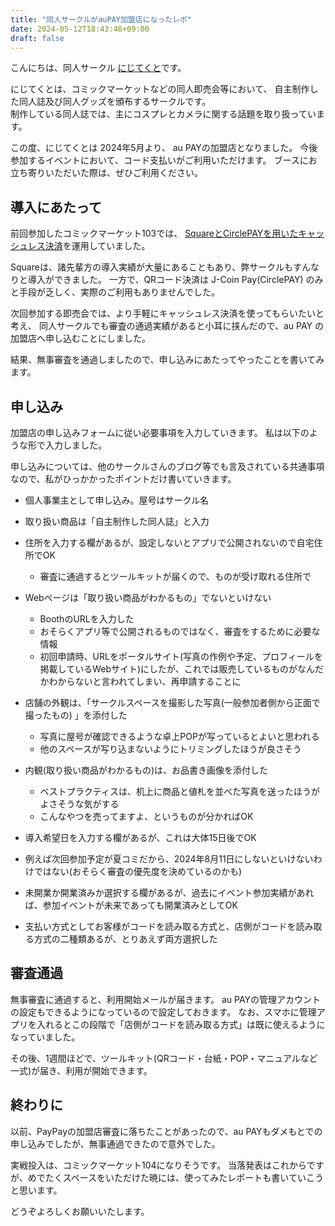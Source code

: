 ```yaml
---
title: "同人サークルがauPAY加盟店になったレポ"
date: 2024-05-12T18:43:48+09:00
draft: false
---
```


こんにちは、同人サークル [にじてくと](https://cp.t98.info/)です。

にじてくとは、コミックマーケットなどの同人即売会等において、
自主制作した同人誌及び同人グッズを頒布するサークルです。  
制作している同人誌では、主にコスプレとカメラに関する話題を取り扱っています。

この度、にじてくとは 2024年5月より、 au PAYの加盟店となりました。
今後参加するイベントにおいて、コード支払いがご利用いただけます。
ブースにお立ち寄りいただいた際は、ぜひご利用ください。

## 導入にあたって

前回参加したコミックマーケット103では、
[SquareとCirclePAYを用いたキャッシュレス決済](https://twitter.com/98tml/status/1740557139293434144)を運用していました。

Squareは、諸先輩方の導入実績が大量にあることもあり、弊サークルもすんなりと導入ができました。
一方で、QRコード決済は J-Coin Pay(CirclePAY) のみと手段が乏しく、実際のご利用もありませんでした。

次回参加する即売会では、より手軽にキャッシュレス決済を使ってもらいたいと考え、
同人サークルでも審査の通過実績があると小耳に挟んだので、au PAY の加盟店へ申し込むことにしました。

結果、無事審査を通過しましたので、申し込みにあたってやったことを書いてみます。

## 申し込み

加盟店の申し込みフォームに従い必要事項を入力していきます。
私は以下のような形で入力しました。

申し込みについては、他のサークルさんのブログ等でも言及されている共通事項なので、私がひっかかったポイントだけ書いていきます。

- 個人事業主として申し込み。屋号はサークル名
- 取り扱い商品は「自主制作した同人誌」と入力
- 住所を入力する欄があるが、設定しないとアプリで公開されないので自宅住所でOK
  - 審査に通過するとツールキットが届くので、ものが受け取れる住所で
  
- Webページは「取り扱い商品がわかるもの」でないといけない
  - BoothのURLを入力した
  - おそらくアプリ等で公開されるものではなく、審査をするために必要な情報
  - 初回申請時、URLをポータルサイト(写真の作例や予定、プロフィールを掲載しているWebサイト)にしたが、これでは販売しているものがなんだかわからないと言われてしまい、再申請することに

- 店舗の外観は、「サークルスペースを撮影した写真(一般参加者側から正面で撮ったもの) 」を添付した
  - 写真に屋号が確認できるような卓上POPが写っているとよいと思われる
  - 他のスペースが写り込まないようにトリミングしたほうが良さそう
- 内観(取り扱い商品がわかるもの)は、お品書き画像を添付した
  - ベストプラクティスは、机上に商品と値札を並べた写真を送ったほうがよさそうな気がする
  - こんなやつを売ってますよ、というものが分かればOK

- 導入希望日を入力する欄があるが、これは大体15日後でOK
- 例えば次回参加予定が夏コミだから、2024年8月11日にしないといけないわけではない(おそらく審査の優先度を決めているのかも)

- 未開業か開業済みか選択する欄があるが、過去にイベント参加実績があれば、参加イベントが未来であっても開業済みとしてOK

- 支払い方式としてお客様がコードを読み取る方式と、店側がコードを読み取る方式の二種類あるが、とりあえず両方選択した

## 審査通過

無事審査に通過すると、利用開始メールが届きます。
au PAYの管理アカウントの設定もできるようになっているので設定しておきます。
なお、スマホに管理アプリを入れるとこの段階で「店側がコードを読み取る方式」は既に使えるようになっていました。

その後、1週間ほどで、ツールキット(QRコード・台紙・POP・マニュアルなど一式)が届き、利用が開始できます。

## 終わりに

以前、PayPayの加盟店審査に落ちたことがあったので、au PAYもダメもとでの申し込みでしたが、無事通過できたので意外でした。

実戦投入は、コミックマーケット104になりそうです。
当落発表はこれからですが、めでたくスペースをいただけた暁には、使ってみたレポートも書いていこうと思います。

どうぞよろしくお願いいたします。